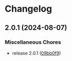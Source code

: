 # Changelog

## 2.0.1 (2024-08-07)


### Miscellaneous Chores

* release 2.0.1 ([09bb0f9](https://github.com/ZeroGachis/soti-action-uploader/commit/09bb0f96f45f1505b09a12ea3f37d4011918cbe8))
